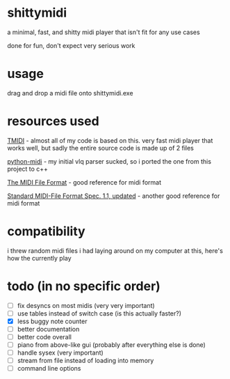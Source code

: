 # shittymidi
a minimal, fast, and shitty midi player that isn't fit for any use cases

done for fun, don't expect very serious work

# usage
drag and drop a midi file onto shittymidi.exe

# resources used
[TMIDI](http://www.grandgent.com/tom/projects/tmidi/) - almost all of my code is based on this. very fast midi player that works well, but sadly the entire source code is made up of 2 files

[python-midi](https://github.com/vishnubob/python-midi) - my initial vlq parser sucked, so i ported the one from this project to c++

[The MIDI File Format](https://www.csie.ntu.edu.tw/~r92092/ref/midi/) - good reference for midi format

[Standard MIDI-File Format Spec. 1.1, updated](http://www.music.mcgill.ca/~ich/classes/mumt306/StandardMIDIfileformat.html) - another good reference for midi format

# compatibility
i threw random midi files i had laying around on my computer at this, here's how the currently play


# todo (in no specific order)
- [ ] fix desyncs on most midis (very very important)
- [ ] use tables instead of switch case (is this actually faster?)
- [x] less buggy note counter
- [ ] better documentation
- [ ] better code overall
- [ ] piano from above-like gui (probably after everything else is done)
- [ ] handle sysex (very important)
- [ ] stream from file instead of loading into memory
- [ ] command line options
